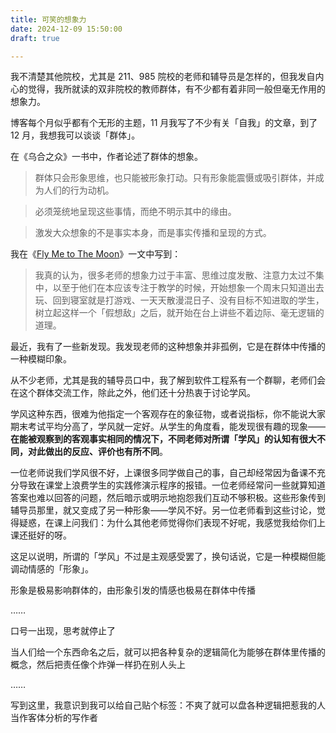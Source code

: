 ```yaml
---
title: 可笑的想象力
date: 2024-12-09 15:50:00
draft: true

---
```


我不清楚其他院校，尤其是 211、985 院校的老师和辅导员是怎样的，但我发自内心的觉得，我所就读的双非院校的教师群体，有不少都有着非同一般但毫无作用的想象力。

<!--more-->

博客每个月似乎都有个无形的主题，11 月我写了不少有关「自我」的文章，到了 12 月，我想我可以谈谈「群体」。

在《乌合之众》一书中，作者论述了群体的想象。

> 群体只会形象思维，也只能被形象打动。只有形象能震慑或吸引群体，并成为人们的行为动机。

> 必须笼统地呈现这些事情，而绝不明示其中的缘由。

> 激发大众想象的不是事实本身，而是事实传播和呈现的方式。

我在《[Fly Me to The Moon](/posts/fly-me-to-the-moon/)》一文中写到：

> 我真的认为，很多老师的想象力过于丰富、思维过度发散、注意力太过不集中，以至于他们在本应该专注于教学的时候，开始想象一个周末只知道出去玩、回到寝室就是打游戏、一天天散漫混日子、没有目标不知进取的学生，树立起这样一个「假想敌」之后，就开始在台上讲些不着边际、毫无逻辑的道理。

最近，我有了一些新发现。我发现老师的这种想象并非孤例，它是在群体中传播的一种模糊印象。

从不少老师，尤其是我的辅导员口中，我了解到软件工程系有一个群聊，老师们会在这个群体交流工作，除此之外，他们还十分热衷于讨论学风。

学风这种东西，很难为他指定一个客观存在的象征物，或者说指标，你不能说大家期末考试平均分高了，学风就一定好。从学生的角度看，能发现很有趣的现象——**在能被观察到的客观事实相同的情况下，不同老师对所谓「学风」的认知有很大不同，对此做出的反应、评价也有所不同**。

一位老师说我们学风很不好，上课很多同学做自己的事，自己却经常因为备课不充分导致在课堂上浪费学生的实践修演示程序的报错。一位老师经常问一些就算知道答案也难以回答的问题，然后暗示或明示地抱怨我们互动不够积极。这些形象传到辅导员那里，就又变成了另一种形象——学风不好。另一位老师看到这些讨论，觉得疑惑，在课上问我们：为什么其他老师觉得你们表现不好呢，我感觉我给你们上课还挺好的呀。

这足以说明，所谓的「学风」不过是主观感受罢了，换句话说，它是一种模糊但能调动情感的「形象」。

形象是极易影响群体的，由形象引发的情感也极易在群体中传播

……

口号一出现，思考就停止了

当人们给一个东西命名之后，就可以把各种复杂的逻辑简化为能够在群体里传播的概念，然后把责任像个炸弹一样扔在别人头上

……

写到这里，我意识到我可以给自己贴个标签：不爽了就可以盘各种逻辑把惹我的人当作客体分析的写作者